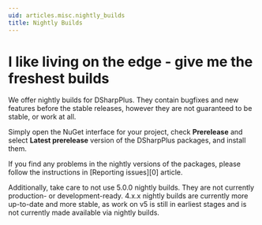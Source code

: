 ```yaml
---
uid: articles.misc.nightly_builds
title: Nightly Builds
---
```


# I like living on the edge - give me the freshest builds
We offer nightly builds for DSharpPlus. They contain bugfixes and new features before the stable releases, however they
are not guaranteed to be stable, or work at all.

Simply open the NuGet interface for your project, check **Prerelease** and select **Latest prerelease** version of
the DSharpPlus packages, and install them.

If you find any problems in the nightly versions of the packages, please follow the instructions in
[Reporting issues][0] article.

Additionally, take care to not use 5.0.0 nightly builds. They are not currently production- or development-ready.
4.x.x nightly builds are currently more up-to-date and more stable, as work on v5 is still in earliest stages and is not
currently made available via nightly builds.
